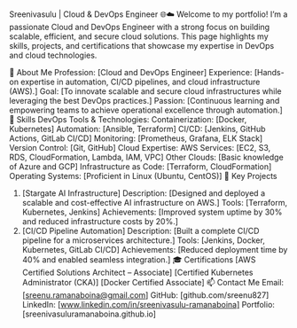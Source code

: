 Sreenivasulu | Cloud & DevOps Engineer 🌐☁️
Welcome to my portfolio! I’m a passionate Cloud and DevOps Engineer with a strong focus on building scalable, efficient, and secure cloud solutions. This page highlights my skills, projects, and certifications that showcase my expertise in DevOps and cloud technologies.

🚀 About Me
Profession: [Cloud and DevOps Engineer]
Experience: [Hands-on expertise in automation, CI/CD pipelines, and cloud infrastructure (AWS).]
Goal: [To innovate scalable and secure cloud infrastructures while leveraging the best DevOps practices.]
Passion: [Continuous learning and empowering teams to achieve operational excellence through automation.]
💼 Skills
DevOps Tools & Technologies:
Containerization: [Docker, Kubernetes]
Automation: [Ansible, Terraform]
CI/CD: [Jenkins, GitHub Actions, GitLab CI/CD]
Monitoring: [Prometheus, Grafana, ELK Stack]
Version Control: [Git, GitHub]
Cloud Expertise:
AWS Services: [EC2, S3, RDS, CloudFormation, Lambda, IAM, VPC]
Other Clouds: [Basic knowledge of Azure and GCP]
Infrastructure as Code: [Terraform, CloudFormation]
Operating Systems:
[Proficient in Linux (Ubuntu, CentOS)]
🌟 Key Projects
1. [Stargate AI Infrastructure]
Description: [Designed and deployed a scalable and cost-effective AI infrastructure on AWS.]
Tools: [Terraform, Kubernetes, Jenkins]
Achievements: [Improved system uptime by 30% and reduced infrastructure costs by 20%.]
2. [CI/CD Pipeline Automation]
Description: [Built a complete CI/CD pipeline for a microservices architecture.]
Tools: [Jenkins, Docker, Kubernetes, GitLab CI/CD]
Achievements: [Reduced deployment time by 40% and enabled seamless integration.]
🎓 Certifications
[AWS Certified Solutions Architect – Associate]
[Certified Kubernetes Administrator (CKA)]
[Docker Certified Associate]
📫 Contact Me
Email: [sreenu.ramanaboina@gmail.com]
GitHub: [github.com/sreenu827]
LinkedIn: [www.linkedin.com/in/sreenivasulu-ramanaboina]
Portfolio: [sreenivasuluramanaboina.github.io]
